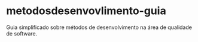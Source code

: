 # metodosdesenvovlimento-guia
Guia simplificado sobre métodos de desenvolvimento na área de qualidade de software.
